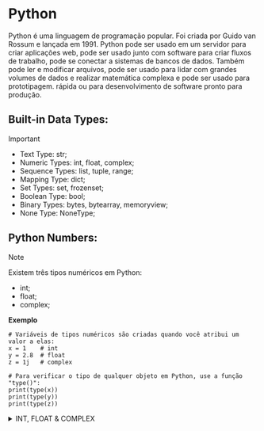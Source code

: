 # Python
Python é uma linguagem de programação popular. Foi criada por Guido van Rossum e lançada em 1991. Python pode ser usado em um servidor para criar aplicações web, pode ser usado junto com software para criar fluxos de trabalho, pode se conectar a sistemas de bancos de dados. Também pode ler e modificar arquivos, pode ser usado para lidar com grandes volumes de dados e realizar matemática complexa e pode ser usado para prototipagem. rápida ou para desenvolvimento de software pronto para produção.

## Built-in Data Types:
>[!IMPORTANT]
>- Text Type:	     str;
>- Numeric Types:	 int, float, complex;
>- Sequence Types:	 list, tuple, range;
>- Mapping Type:	   dict;
>- Set Types:	     set, frozenset;
>- Boolean Type:	   bool;
>- Binary Types:    bytes, bytearray, memoryview;
>- None Type:	     NoneType;

## Python Numbers:
> [!NOTE]
>Existem três tipos numéricos em Python:
>- int;
>- float;
>- complex;

**Exemplo**
```
# Variáveis de tipos numéricos são criadas quando você atribui um valor a elas:
x = 1    # int
y = 2.8  # float
z = 1j   # complex

# Para verificar o tipo de qualquer objeto em Python, use a função "type()":
print(type(x))
print(type(y))
print(type(z))
```
<Details>
<summary>INT, FLOAT & COMPLEX</summary>
<Header>INT</Header>
Int, ou inteiro, é um número inteiro, positivo ou negativo, sem decimais, de comprimento ilimitado.

```
x = 1
y = 35656222554887711
z = -3255522

print(type(x))
print(type(y))
print(type(z))
```

## FLOAT
Float, ou "número de ponto flutuante", é um número, positivo ou negativo, que contém um ou mais decimais.

```
x = 1.10
y = 1.0
z = -35.59

print(type(x))
print(type(y))
print(type(z))

#Float também pode ser números científicos com um "e" para indicar a potência de 10.

x = 35e3
y = 12E4
z = -87.7e100

print(type(x))
print(type(y))
print(type(z))
```


</Details>
